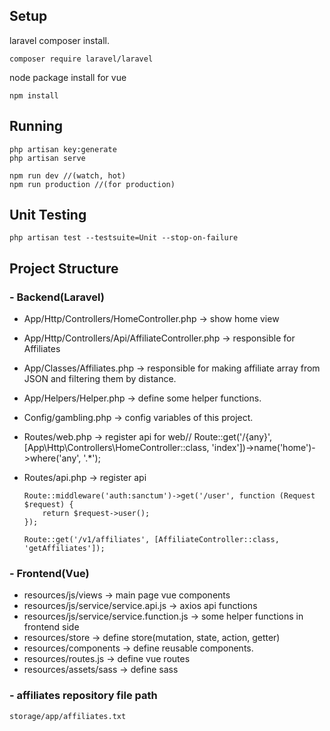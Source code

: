 ## Setup

laravel composer install.

```
composer require laravel/laravel
```

node package install for vue

```
npm install
```

## Running

```
php artisan key:generate
php artisan serve

npm run dev //(watch, hot)
npm run production //(for production)
```

## Unit Testing

```
php artisan test --testsuite=Unit --stop-on-failure
```

## Project Structure

### - Backend(Laravel)

- App/Http/Controllers/HomeController.php -> show home view
- App/Http/Controllers/Api/AffiliateController.php -> responsible for Affiliates
- App/Classes/Affiliates.php -> responsible for making affiliate array from JSON and filtering them by distance.
- App/Helpers/Helper.php -> define some helper functions.
- Config/gambling.php -> config variables of this project.
- Routes/web.php -> register api for web// Route::get('/{any}', [App\Http\Controllers\HomeController::class, 'index'])->name('home')->where('any', '.\*');
- Routes/api.php -> register api

  ```
  Route::middleware('auth:sanctum')->get('/user', function (Request $request) {
      return $request->user();
  });

  Route::get('/v1/affiliates', [AffiliateController::class, 'getAffiliates']);
  ```

### - Frontend(Vue)

- resources/js/views -> main page vue components
- resources/js/service/service.api.js -> axios api functions
- resources/js/service/service.function.js -> some helper functions in frontend side
- resources/store -> define store(mutation, state, action, getter)
- resources/components -> define reusable components.
- resources/routes.js -> define vue routes
- resources/assets/sass -> define sass

### - affiliates repository file path

```
storage/app/affiliates.txt
```
